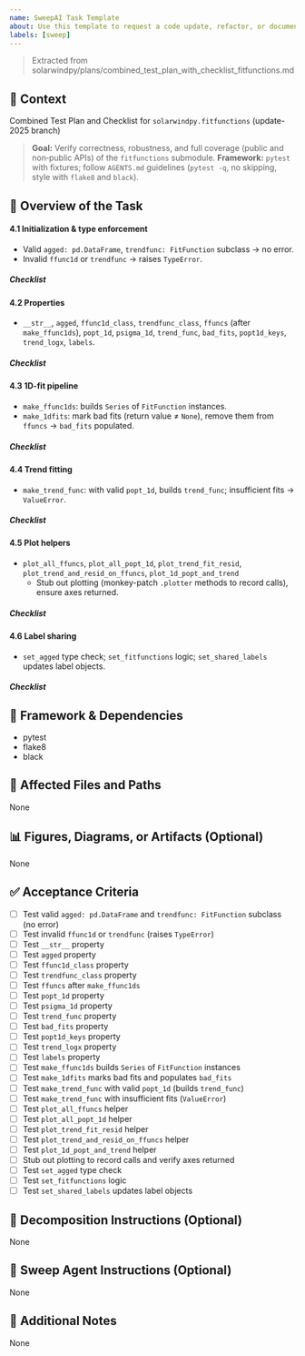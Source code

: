 ```yaml
---
name: SweepAI Task Template
about: Use this template to request a code update, refactor, or documentation change via SweepAI.
labels: [sweep]
---
```


> Extracted from solarwindpy/plans/combined_test_plan_with_checklist_fitfunctions.md

## 🧠 Context

Combined Test Plan and Checklist for `solarwindpy.fitfunctions` (update-2025 branch)

> **Goal:** Verify correctness, robustness, and full coverage (public and non‑public APIs) of the `fitfunctions` submodule.
> **Framework:** `pytest` with fixtures; follow `AGENTS.md` guidelines (`pytest -q`, no skipping, style with `flake8` and `black`).

## 🎯 Overview of the Task

#### 4.1 Initialization & type enforcement

- Valid `agged: pd.DataFrame`, `trendfunc: FitFunction` subclass → no error.
- Invalid `ffunc1d` or `trendfunc` → raises `TypeError`.

##### Checklist

#### 4.2 Properties

- `__str__`, `agged`, `ffunc1d_class`, `trendfunc_class`, `ffuncs` (after `make_ffunc1ds`),
  `popt_1d`, `psigma_1d`, `trend_func`, `bad_fits`, `popt1d_keys`, `trend_logx`, `labels`.

##### Checklist

#### 4.3 1D-fit pipeline

- `make_ffunc1ds`: builds `Series` of `FitFunction` instances.
- `make_1dfits`: mark bad fits (return value ≠ `None`), remove them from `ffuncs` → `bad_fits` populated.

##### Checklist

#### 4.4 Trend fitting

- `make_trend_func`: with valid `popt_1d`, builds `trend_func`; insufficient fits → `ValueError`.

##### Checklist

#### 4.5 Plot helpers

- `plot_all_ffuncs`, `plot_all_popt_1d`, `plot_trend_fit_resid`,
  `plot_trend_and_resid_on_ffuncs`, `plot_1d_popt_and_trend`
  - Stub out plotting (monkey-patch `.plotter` methods to record calls), ensure axes returned.

##### Checklist

#### 4.6 Label sharing

- `set_agged` type check; `set_fitfunctions` logic; `set_shared_labels` updates label objects.

##### Checklist

## 🔧 Framework & Dependencies

- pytest
- flake8
- black

## 📂 Affected Files and Paths

None

## 📊 Figures, Diagrams, or Artifacts (Optional)

None

## ✅ Acceptance Criteria

- [ ] Test valid `agged: pd.DataFrame` and `trendfunc: FitFunction` subclass (no error)
- [ ] Test invalid `ffunc1d` or `trendfunc` (raises `TypeError`)
- [ ] Test `__str__` property
- [ ] Test `agged` property
- [ ] Test `ffunc1d_class` property
- [ ] Test `trendfunc_class` property
- [ ] Test `ffuncs` after `make_ffunc1ds`
- [ ] Test `popt_1d` property
- [ ] Test `psigma_1d` property
- [ ] Test `trend_func` property
- [ ] Test `bad_fits` property
- [ ] Test `popt1d_keys` property
- [ ] Test `trend_logx` property
- [ ] Test `labels` property
- [ ] Test `make_ffunc1ds` builds `Series` of `FitFunction` instances
- [ ] Test `make_1dfits` marks bad fits and populates `bad_fits`
- [ ] Test `make_trend_func` with valid `popt_1d` (builds `trend_func`)
- [ ] Test `make_trend_func` with insufficient fits (`ValueError`)
- [ ] Test `plot_all_ffuncs` helper
- [ ] Test `plot_all_popt_1d` helper
- [ ] Test `plot_trend_fit_resid` helper
- [ ] Test `plot_trend_and_resid_on_ffuncs` helper
- [ ] Test `plot_1d_popt_and_trend` helper
- [ ] Stub out plotting to record calls and verify axes returned
- [ ] Test `set_agged` type check
- [ ] Test `set_fitfunctions` logic
- [ ] Test `set_shared_labels` updates label objects

## 🧩 Decomposition Instructions (Optional)

None

## 🤖 Sweep Agent Instructions (Optional)

None

## 💬 Additional Notes

None
